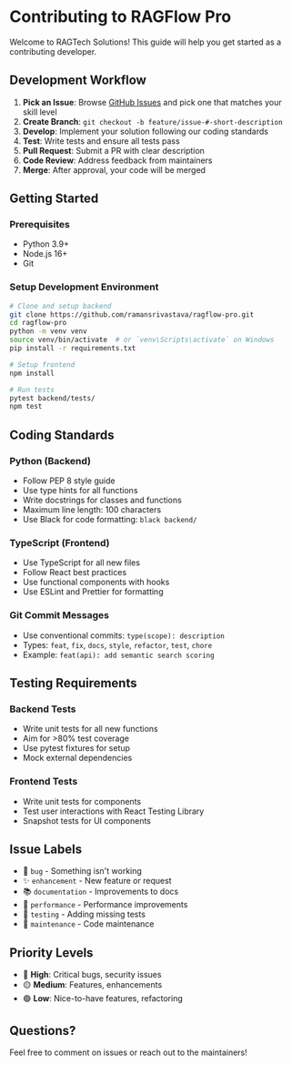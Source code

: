 # Contributing to RAGFlow Pro

Welcome to RAGTech Solutions! This guide will help you get started as a contributing developer.

## Development Workflow

1. **Pick an Issue**: Browse [GitHub Issues](https://github.com/ramansrivastava/ragflow-pro/issues) and pick one that matches your skill level
2. **Create Branch**: `git checkout -b feature/issue-#-short-description`
3. **Develop**: Implement your solution following our coding standards
4. **Test**: Write tests and ensure all tests pass
5. **Pull Request**: Submit a PR with clear description
6. **Code Review**: Address feedback from maintainers
7. **Merge**: After approval, your code will be merged

## Getting Started

### Prerequisites
- Python 3.9+
- Node.js 16+
- Git

### Setup Development Environment
```bash
# Clone and setup backend
git clone https://github.com/ramansrivastava/ragflow-pro.git
cd ragflow-pro
python -m venv venv
source venv/bin/activate  # or `venv\Scripts\activate` on Windows
pip install -r requirements.txt

# Setup frontend
npm install

# Run tests
pytest backend/tests/
npm test
```

## Coding Standards

### Python (Backend)
- Follow PEP 8 style guide
- Use type hints for all functions
- Write docstrings for classes and functions
- Maximum line length: 100 characters
- Use Black for code formatting: `black backend/`

### TypeScript (Frontend)
- Use TypeScript for all new files
- Follow React best practices
- Use functional components with hooks
- Use ESLint and Prettier for formatting

### Git Commit Messages
- Use conventional commits: `type(scope): description`
- Types: `feat`, `fix`, `docs`, `style`, `refactor`, `test`, `chore`
- Example: `feat(api): add semantic search scoring`

## Testing Requirements

### Backend Tests
- Write unit tests for all new functions
- Aim for >80% test coverage
- Use pytest fixtures for setup
- Mock external dependencies

### Frontend Tests
- Write unit tests for components
- Test user interactions with React Testing Library
- Snapshot tests for UI components

## Issue Labels

- 🐛 `bug` - Something isn't working
- ✨ `enhancement` - New feature or request
- 📚 `documentation` - Improvements to docs
- 🚀 `performance` - Performance improvements
- 🧪 `testing` - Adding missing tests
- 🔧 `maintenance` - Code maintenance

## Priority Levels
- 🔴 **High**: Critical bugs, security issues
- 🟡 **Medium**: Features, enhancements
- 🟢 **Low**: Nice-to-have features, refactoring

## Questions?
Feel free to comment on issues or reach out to the maintainers!